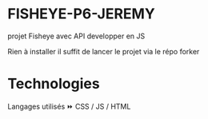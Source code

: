 # FISHEYE-P6-JEREMY
projet Fisheye avec API developper en JS

Rien à installer il suffit de lancer le projet via le répo forker



# Technologies 

Langages utilisés ⏩ CSS / JS / HTML 
